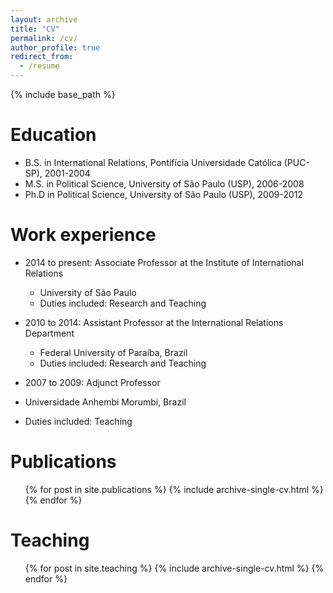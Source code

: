```yaml
---
layout: archive
title: "CV"
permalink: /cv/
author_profile: true
redirect_from:
  - /resume
---
```


{% include base_path %}

Education
======
* B.S. in International Relations, Pontifícia Universidade Católica (PUC-SP), 2001-2004
* M.S. in Political Science, University of São Paulo (USP), 2006-2008
* Ph.D in Political Science, University of São Paulo (USP), 2009-2012

Work experience
======
* 2014 to present: Associate Professor at the Institute of International Relations
  * University of São Paulo
  * Duties included: Research and Teaching

* 2010 to 2014: Assistant Professor at the International Relations Department
  * Federal University of Paraíba, Brazil
  * Duties included: Research and Teaching

* 2007 to 2009: Adjunct Professor 
 * Universidade Anhembi Morumbi, Brazil
 * Duties included: Teaching
 
Publications
======
  <ul>{% for post in site.publications %}
    {% include archive-single-cv.html %}
  {% endfor %}</ul>
  
Teaching
======
  <ul>{% for post in site.teaching %}
    {% include archive-single-cv.html %}
  {% endfor %}</ul>
  
